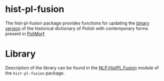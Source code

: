 hist-pl-fusion
==============

The hist-pl-fusion package provides functions for updating the
[binary version][hist-pl-lexicon] of the historical dictionary
of Polish with contemporary forms present in [PoliMorf][polimorf].


Library
=======

Description of the library can be found in the [NLP.HistPL.Fusion][fusion-module]
module of the `hist-pl-fusion` package.


[fusion-module]: http://hackage.haskell.org/packages/archive/hist-pl-fusion/latest/doc/html/NLP-HistPL-Fusion.html "NLP.HistPL.Fusion"
[hackage-repo]: http://hackage.haskell.org/package/hist-pl-fusion "hist-pl-fusion Hackage repository"
[polimorf]: http://zil.ipipan.waw.pl/PoliMorf "PoliMorf"
[hist-pl-lexicon]: https://github.com/kawu/hist-pl/tree/master/lexicon#hist-pl-lexicon "hist-pl-lexicon package"
